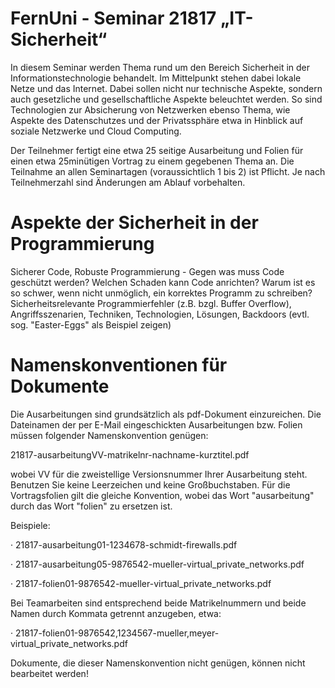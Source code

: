 FernUni - Seminar 21817 „IT-Sicherheit“
=======

In diesem Seminar werden Thema rund um den Bereich Sicherheit in der Informationstechnologie behandelt. 
Im Mittelpunkt stehen dabei lokale Netze und das Internet. Dabei sollen nicht nur technische Aspekte, sondern auch gesetzliche und gesellschaftliche Aspekte beleuchtet werden. 
So sind Technologien zur Absicherung von Netzwerken ebenso Thema, wie Aspekte des Datenschutzes und der Privatssphäre etwa in Hinblick auf soziale Netzwerke und Cloud Computing. 

Der Teilnehmer fertigt eine etwa 25 seitige Ausarbeitung und Folien für einen etwa 25minütigen Vortrag zu einem gegebenen Thema an. Die Teilnahme an allen Seminartagen (voraussichtlich 1 bis 2) ist Pflicht. Je nach Teilnehmerzahl sind Änderungen am Ablauf vorbehalten.


Aspekte der Sicherheit in der Programmierung 
=======

Sicherer Code, Robuste Programmierung - Gegen
was muss Code geschützt werden? Welchen Schaden kann Code anrichten? Warum ist es so
schwer, wenn nicht unmöglich, ein korrektes Programm zu schreiben? Sicherheitsrelevante
Programmierfehler (z.B. bzgl. Buffer Overflow), Angriffsszenarien, Techniken, Technologien,
Lösungen, Backdoors (evtl. sog. "Easter-Eggs" als Beispiel zeigen)


Namenskonventionen für Dokumente
=======

Die Ausarbeitungen sind grundsätzlich als pdf-Dokument einzureichen. Die Dateinamen der per E-Mail eingeschickten Ausarbeitungen bzw. Folien müssen folgender Namenskonvention genügen:

21817-ausarbeitungVV-matrikelnr-nachname-kurztitel.pdf

wobei VV für die zweistellige Versionsnummer Ihrer Ausarbeitung steht. Benutzen Sie keine Leerzeichen und keine Großbuchstaben. Für die Vortragsfolien gilt die gleiche Konvention, wobei das Wort "ausarbeitung" durch das Wort "folien" zu ersetzen ist.

Beispiele:

· 21817-ausarbeitung01-1234678-schmidt-firewalls.pdf

· 21817-ausarbeitung05-9876542-mueller-virtual_private_networks.pdf

· 21817-folien01-9876542-mueller-virtual_private_networks.pdf

Bei Teamarbeiten sind entsprechend beide Matrikelnummern und beide Namen durch Kommata getrennt anzugeben, etwa:

· 21817-folien01-9876542,1234567-mueller,meyer-virtual_private_networks.pdf

Dokumente, die dieser Namenskonvention nicht genügen, können nicht bearbeitet werden!

